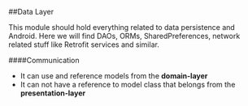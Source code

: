 ##Data Layer

This module should hold everything related to data persistence and Android. Here we will find
DAOs, ORMs, SharedPreferences, network related stuff like Retrofit services and similar. 

####Communication
- It can use and reference models from the **domain-layer**
- It can not have a reference to model class that belongs from the **presentation-layer**
